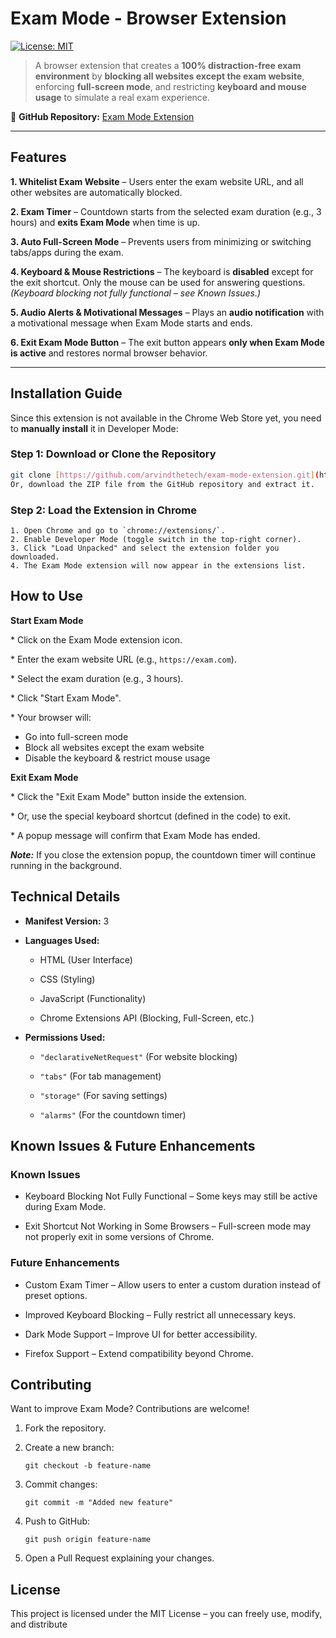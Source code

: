 # **Exam Mode - Browser Extension**  

[![License: MIT](https://img.shields.io/badge/License-MIT-green.svg)](https://opensource.org/licenses/MIT)  
> A browser extension that creates a **100% distraction-free exam environment** by **blocking all websites except the exam website**, enforcing **full-screen mode**, and restricting **keyboard and mouse usage** to simulate a real exam experience.  

🔗 **GitHub Repository:** [Exam Mode Extension](https://github.com/arvindthetech/exam-mode-extension)  

---

## **Features**

 **1. Whitelist Exam Website** – Users enter the exam website URL, and all other websites are automatically blocked.
 
 **2. Exam Timer** – Countdown starts from the selected exam duration (e.g., 3 hours) and **exits Exam Mode** when time is up.
 
 **3. Auto Full-Screen Mode** – Prevents users from minimizing or switching tabs/apps during the exam.
 
 **4. Keyboard & Mouse Restrictions** – The keyboard is **disabled** except for the exit shortcut. Only the mouse can be used for answering questions. *(Keyboard blocking not fully functional – see Known Issues.)*
 
 **5. Audio Alerts & Motivational Messages** – Plays an **audio notification** with a motivational message when Exam Mode starts and ends.
 
 **6. Exit Exam Mode Button** – The exit button appears **only when Exam Mode is active** and restores normal browser behavior.

-----

## **Installation Guide**

Since this extension is not available in the Chrome Web Store yet, you need to **manually install** it in Developer Mode:

### **Step 1: Download or Clone the Repository**

```sh
git clone [https://github.com/arvindthetech/exam-mode-extension.git](https://github.com/arvindthetech/exam-mode-extension.git)
Or, download the ZIP file from the GitHub repository and extract it.

```

### **Step 2: Load the Extension in Chrome**

```
1. Open Chrome and go to `chrome://extensions/`.
2. Enable Developer Mode (toggle switch in the top-right corner).
3. Click "Load Unpacked" and select the extension folder you downloaded.
4. The Exam Mode extension will now appear in the extensions list.
```

## **How to Use**

**Start Exam Mode**

\* Click on the Exam Mode extension icon.

\* Enter the exam website URL (e.g., `https://exam.com`).

\* Select the exam duration (e.g., 3 hours).

\* Click "Start Exam Mode".

\* Your browser will:

   * Go into full-screen mode
   * Block all websites except the exam website
   * Disable the keyboard & restrict mouse usage

**Exit Exam Mode**

\* Click the "Exit Exam Mode" button inside the extension.

\* Or, use the special keyboard shortcut (defined in the code) to exit.

\* A popup message will confirm that Exam Mode has ended.

***Note:*** If you close the extension popup, the countdown timer will continue running in the background.


## **Technical Details**

  * **Manifest Version:** 3

  * **Languages Used:**

      * HTML (User Interface)

      * CSS (Styling)

      * JavaScript (Functionality)

      * Chrome Extensions API (Blocking, Full-Screen, etc.)

  * **Permissions Used:**

      * `"declarativeNetRequest"` (For website blocking)

      * `"tabs"` (For tab management)

      * `"storage"` (For saving settings)

      * `"alarms"` (For the countdown timer)

## **Known Issues & Future Enhancements**

### **Known Issues**

  * Keyboard Blocking Not Fully Functional – Some keys may still be active during Exam Mode.

  * Exit Shortcut Not Working in Some Browsers – Full-screen mode may not properly exit in some versions of Chrome.

### **Future Enhancements**

  * Custom Exam Timer – Allow users to enter a custom duration instead of preset options.

  * Improved Keyboard Blocking – Fully restrict all unnecessary keys.

  * Dark Mode Support – Improve UI for better accessibility.

  * Firefox Support – Extend compatibility beyond Chrome.

## **Contributing**

Want to improve Exam Mode? Contributions are welcome\!

1.  Fork the repository.

2.  Create a new branch:

    ```
    git checkout -b feature-name

    ```

3.  Commit changes:

    ```
    git commit -m "Added new feature"

    ```

4.  Push to GitHub:

    ```
    git push origin feature-name

    ```

5.  Open a Pull Request explaining your changes.

## **License**

This project is licensed under the MIT License – you can freely use, modify, and distribute

